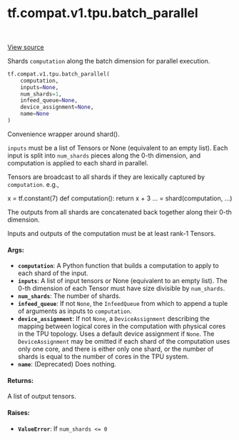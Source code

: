 <div itemscope itemtype="http://developers.google.com/ReferenceObject">
<meta itemprop="name" content="tf.compat.v1.tpu.batch_parallel" />
<meta itemprop="path" content="Stable" />
</div>

# tf.compat.v1.tpu.batch_parallel

<!-- Insert buttons -->

<table class="tfo-notebook-buttons tfo-api" align="left">
</table>

<a target="_blank" href="/code/stable/tensorflow/python/tpu/tpu.py">View source</a>



<!-- Start diff -->
Shards `computation` along the batch dimension for parallel execution.

``` python
tf.compat.v1.tpu.batch_parallel(
    computation,
    inputs=None,
    num_shards=1,
    infeed_queue=None,
    device_assignment=None,
    name=None
)
```



<!-- Placeholder for "Used in" -->

Convenience wrapper around shard().

`inputs` must be a list of Tensors or None (equivalent to an empty list).
Each input is split into `num_shards` pieces along the 0-th dimension, and
computation is applied to each shard in parallel.

Tensors are broadcast to all shards if they are lexically captured by
`computation`. e.g.,

x = tf.constant(7)
def computation():
  return x + 3
... = shard(computation, ...)

The outputs from all shards are concatenated back together along their 0-th
dimension.

Inputs and outputs of the computation must be at least rank-1 Tensors.

#### Args:


* <b>`computation`</b>: A Python function that builds a computation to apply to each
  shard of the input.
* <b>`inputs`</b>: A list of input tensors or None (equivalent to an empty list). The
  0-th dimension of each Tensor must have size divisible by `num_shards`.
* <b>`num_shards`</b>: The number of shards.
* <b>`infeed_queue`</b>: If not `None`, the `InfeedQueue` from which to append a tuple
  of arguments as inputs to `computation`.
* <b>`device_assignment`</b>: If not `None`, a `DeviceAssignment` describing the
  mapping between logical cores in the computation with physical cores in
  the TPU topology. Uses a default device assignment if `None`. The
  `DeviceAssignment` may be omitted if each shard of the computation uses
  only one core, and there is either only one shard, or the number of shards
  is equal to the number of cores in the TPU system.
* <b>`name`</b>: (Deprecated) Does nothing.

#### Returns:

A list of output tensors.


#### Raises:


* <b>`ValueError`</b>: If `num_shards <= 0`